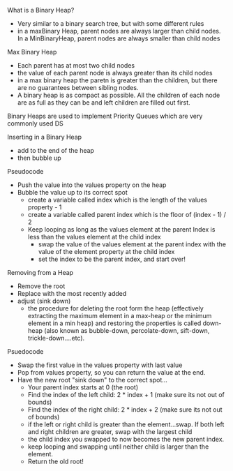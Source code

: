 What is a Binary Heap?
- Very similar to a binary search tree, but with some different rules
- in a maxBinary Heap, parent nodes are always larger than child nodes. In a MinBinaryHeap, parent nodes are always smaller than child nodes

Max Binary Heap
- Each parent has at most two child nodes
- the value of each parent node is always greater than its child nodes
- in a max binary heap the paretn is greater than the children, but there are no guarantees between sibling nodes. 
- A binary heap is as compact as possible. All the children of each node are as full as they can be and left children are filled out first.

Binary Heaps are used to implement Priority Queues
    which are very commonly used DS

Inserting in a Binary Heap
- add to the end of the heap 
- then bubble up

Pseudocode
- Push the value into the values property on the heap
- Bubble the value up to its correct spot
    - create a variable called index which is the length of the values property - 1
    - create a variable called parent index which is the floor of (index - 1) / 2
    - Keep looping as long as the values element at the parent Index is less than the values element at the child index
        - swap the value of the values element at the parent index with the value of the element property at the child index
        - set the index to be the parent index, and start over!

Removing from a Heap 
- Remove the root
- Replace with the most recently added 
- adjust (sink down)
    - the procedure for deleting the root form the heap (effectively extracting the maximum element in a max-heap or the minimum element in a min heap) and restoring the properties is called down-heap (also known as bubble-down, percolate-down, sift-down, trickle-down....etc).

Psuedocode
- Swap the first value in the values property with last value
- Pop from values property, so you can return the value at the end. 
- Have the new root "sink down" to the correct spot...
    - Your parent index starts at 0 (the root)
    - Find the index of the left child: 2 * index + 1 (make sure its not out of bounds)
    - Find the index of the right child: 2 * index + 2 (make sure its not out of bounds)
    - if the left or right child is greater than the element...swap. If both left and right children are greater, swap with the largest child
    - the child index you swapped to now becomes the new parent index. 
    - keep looping and swapping until neither child is larger than the element. 
    - Return the old root!
    